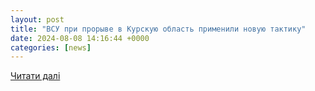 ```yaml
---
layout: post
title: "ВСУ при прорыве в Курскую область применили новую тактику"
date: 2024-08-08 14:16:44 +0000
categories: [news]
---
```


[Читати далі](https://topcor.ru/50343-vsu-pri-proryve-v-kurskuju-oblast-primenili-novuju-taktiku.html)
